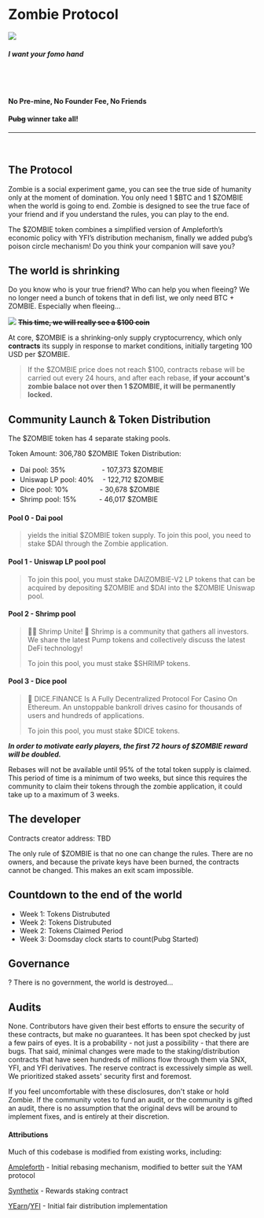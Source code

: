 # Zombie Protocol 
![](https://i.imgur.com/JJpiT1Y.jpg)
#### *I want your fomo hand*
   　  
-----
#### No Pre-mine, No Founder Fee, No Friends
#### ~~Pubg~~ winner take all!
-----
　  
## The Protocol
Zombie is a social experiment game, you can see the true side of humanity only at the moment of domination. You only need 1 $BTC and 1 $ZOMBIE when the world is going to end. Zombie is designed to see the true face of your friend and if you understand the rules, you can play to the end.

The $ZOMBIE token combines a simplified version of Ampleforth’s economic policy with YFI’s distribution mechanism, finally we added pubg’s poison circle mechanism! Do you think your companion will save you?

## The world is shrinking

Do you know who is your true friend? Who can help you when fleeing? We no longer need a bunch of tokens that in defi list, we only need BTC + ZOMBIE. Especially when fleeing...


![](https://i.imgur.com/aIeonHV.png)
**~~This time, we will really see a $100 coin~~**


At core, $ZOMBIE is a shrinking-only supply cryptocurrency, which only **contracts** its supply in response to market conditions, initially targeting 100 USD per $ZOMBIE. 

> If the $ZOMBIE price does not reach $100, contracts rebase will be carried out every 24 hours, and after each rebase, **if your account's zombie balace not over then 1 $ZOMBIE, it will be permanently locked.**


## Community Launch & Token Distribution
The $ZOMBIE token has 4 separate staking pools.

Token Amount: 306,780 $ZOMBIE
Token Distribution:
* Dai pool: 35% 　　　　　- 107,373 $ZOMBIE
* Uniswap LP pool: 40%　 - 122,712 $ZOMBIE
* Dice pool: 10% 　　　　 - 30,678 $ZOMBIE
* Shrimp pool: 15%  　　　- 46,017 $ZOMBIE


#### Pool 0 - Dai pool
> yields the initial $ZOMBIE token supply. To join this pool, you need to stake $DAI through the Zombie application.

#### Pool 1 - Uniswap LP pool pool
> To join this pool, you must stake  DAIZOMBIE-V2 LP tokens that can be acquired by depositing $ZOMBIE and $DAI into the $ZOMBIE Uniswap pool.

#### Pool 2 - Shrimp pool
> 🚨🚨 Shrimp Unite!
>  🦐 Shrimp is a community that gathers all investors. We share the latest Pump tokens and collectively discuss the latest DeFi technology!
>  
> To join this pool, you must stake $SHRIMP tokens.

#### Pool 3 - Dice pool
> 🎲 DICE.FINANCE Is A Fully Decentralized Protocol For Casino On Ethereum. An unstoppable bankroll drives casino for thousands of users and hundreds of applications.
> 
> To join this pool, you must stake $DICE tokens.

***In order to motivate early players, the first 72 hours of $ZOMBIE reward will be doubled.***

Rebases will not be available until 95% of the total token supply is claimed. This period of time is a minimum of two weeks, but since this requires the community to claim their tokens through the zombie application, it could take up to a maximum of 3 weeks.



## The developer
Contracts creator address: TBD

The only rule of $ZOMBIE is that no one can change the rules. There are no owners, and because the private keys have been burned, the contracts cannot be changed. This makes an exit scam impossible.

## Countdown to the end of the world
* Week 1: Tokens Distrubuted
* Week 2: Tokens Distrubuted
* Week 2: Tokens Claimed Period
* Week 3: Doomsday clock starts to count(Pubg Started)

## Governance
? There is no government, the world is destroyed...


## Audits

None. Contributors have given their best efforts to ensure the security of these contracts, but make no guarantees. It has been spot checked by just a few pairs of eyes. It is a probability - not just a possibility - that there are bugs. That said, minimal changes were made to the staking/distribution contracts that have seen hundreds of millions flow through them via SNX, YFI, and YFI derivatives. The reserve contract is excessively simple as well. We prioritized staked assets' security first and foremost.


If you feel uncomfortable with these disclosures, don't stake or hold Zombie. If the community votes to fund an audit, or the community is gifted an audit, there is no assumption that the original devs will be around to implement fixes, and is entirely at their discretion.



#### Attributions
Much of this codebase is modified from existing works, including:

[Ampleforth](https://ampleforth.org) - Initial rebasing mechanism, modified to better suit the YAM protocol

[Synthetix](https://synthetix.io) - Rewards staking contract

[YEarn](https://yearn.finance)/[YFI](https://ygov.finance) - Initial fair distribution implementation
